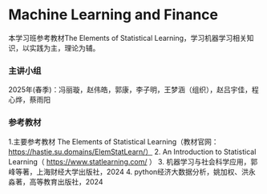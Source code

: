 # Machine Learning and Finance

本学习班参考教材The Elements of Statistical Learning，学习机器学习相关知识，以实践为主，理论为辅。

### 主讲小组

2025年(春季)：冯丽璇，赵伟皓，郭康，李子明，王梦涵（组织），赵吕宇佳，程心烨，蔡雨阳
### 参考教材

1.主要参考教材 The Elements of Statistical Learning（教材官网：https://hastie.su.domains/ElemStatLearn/）
2. An Introduction to Statistical Learning（ https://www.statlearning.com/ ）
3. 机器学习与社会科学应用，郭峰等著，上海财经大学出版社，2024
4. python经济大数据分析，姚加权、洪永淼著，高等教育出版社，2024
